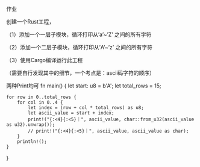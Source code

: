 作业

创建一个Rust工程，

（1）添加一个一层子模块，循环打印从’a’~’Z’ 之间的所有字符

（2）添加一个二层子模块，循环打印从’A’~’z’ 之间的所有字符

（3）使用Cargo编译运行此工程

（需要自行发现其中的细节，一个考点是：ascii码字符的顺序）


两种Print均可
fn main() {
    let start: u8 = b'A';
    let total_rows = 15;

    for row in 0..total_rows {
        for col in 0..4 {
            let index = (row + col * total_rows) as u8;
            let ascii_value = start + index;
            print!("{:<4}{:<5}｜", ascii_value, char::from_u32(ascii_value as u32).unwrap());
            // print!("{:<4}{:<5}｜", ascii_value, ascii_value as char);
        }
        println!();
    }
}
